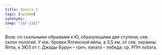 ```yaml
---
title: Лапата I
tags: [ороним]
synonyms:
temp: "[&Г-11&]"
---
```


Возв. со скальными обрывами к Ю, образующими две ступени; сев. склон пологий. У
юж. бровки Ялтинской яйлы, в 3,5 км. от сев. окраины Ялты, к ЗЮЗ от г.
Джады-Бурун – греч. лапата – лебеда; ср. РПН лобата.
